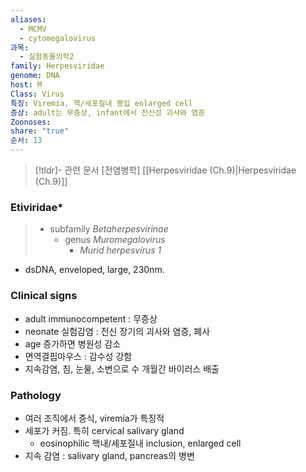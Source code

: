 ```yaml
---
aliases:
  - MCMV
  - cytomegalovirus
과목:
  - 실험동물의학2
family: Herpesviridae
genome: DNA
host: M
Class: Virus
특징: Viremia, 핵/세포질내 봉입 enlarged cell
증상: adult는 무증상, infant에서 전신성 괴사와 염증
Zoonoses: 
share: "true"
순서: 13
---
```


>[!tldr]- 관련 문서
>[전염병학] [[Herpesviridae (Ch.9)|Herpesviridae (Ch.9)]]
### Eti[](Herpesviridae%20(Ch.9).md)viridae*
> 	- subfamily *Betaherpesvirinae*
> 		- genus *Muromegalovirus*
> 			- *Murid herpesvirus 1*

- dsDNA, enveloped, large, 230nm.
### Clinical signs
- adult immunocompetent : 무증상
- neonate 실험감염 : 전신 장기의 괴사와 염증, 폐사
- age 증가하면 병원성 감소
- 면역결핍마우스 : 감수성 강함
- 지속감염, 침, 눈물, 소변으로 수 개월간 바이러스 배출
### Pathology
 - 여러 조직에서 증식, viremia가 특징적
 - 세포가 커짐. 특히 cervical salivary gland
	 - eosinophilic 핵내/세포질내 inclusion, enlarged cell
- 지속 감염 : salivary gland, pancreas의 병변